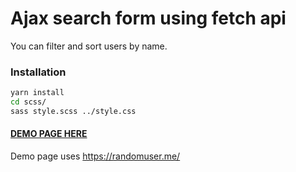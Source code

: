 # Ajax search form using fetch api
You can filter and sort users by name.

### Installation
```bash
yarn install
cd scss/
sass style.scss ../style.css
```

#### [DEMO PAGE HERE](https://jupath.github.io)
Demo page uses https://randomuser.me/
